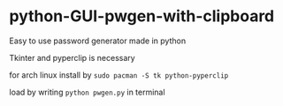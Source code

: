 # python-GUI-pwgen-with-clipboard
Easy to use password generator made in python

Tkinter and pyperclip is necessary

for arch linux install by 
`sudo pacman -S tk python-pyperclip`

load by writing `python pwgen.py` in terminal
